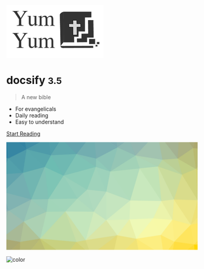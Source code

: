 <!-- _coverpage.md -->

![logo](_media/icon.png)

# docsify <small>3.5</small>

> A new bible

- For evangelicals
- Daily reading
- Easy to understand

[Start Reading](#john)

<!-- background image -->

![](_media/bg.png)

<!-- background color -->

![color](#f0f0f0)
